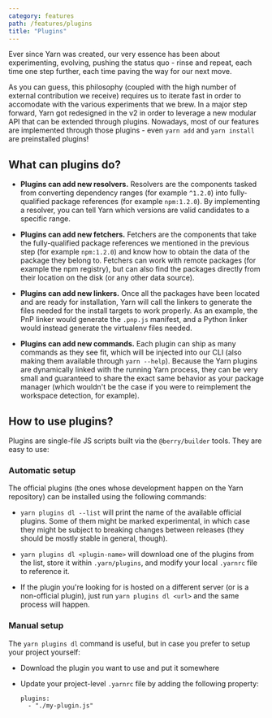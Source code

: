 ```yaml
---
category: features
path: /features/plugins
title: "Plugins"
---
```


Ever since Yarn was created, our very essence has been about experimenting, evolving, pushing the status quo - rinse and repeat, each time one step further, each time paving the way for our next move.

As you can guess, this philosophy (coupled with the high number of external contribution we receive) requires us to iterate fast in order to accomodate with the various experiments that we brew. In a major step forward, Yarn got redesigned in the v2 in order to leverage a new modular API that can be extended through plugins. Nowadays, most of our features are implemented through those plugins - even `yarn add` and `yarn install` are preinstalled plugins!

## What can plugins do?

  - **Plugins can add new resolvers.** Resolvers are the components tasked from converting dependency ranges (for example `^1.2.0`) into fully-qualified package references (for example `npm:1.2.0`). By implementing a resolver, you can tell Yarn which versions are valid candidates to a specific range.

  - **Plugins can add new fetchers.** Fetchers are the components that take the fully-qualified package references we mentioned in the previous step (for example `npm:1.2.0`) and know how to obtain the data of the package they belong to. Fetchers can work with remote packages (for example the npm registry), but can also find the packages directly from their location on the disk (or any other data source).

  - **Plugins can add new linkers.** Once all the packages have been located and are ready for installation, Yarn will call the linkers to generate the files needed for the install targets to work properly. As an example, the PnP linker would generate the `.pnp.js` manifest, and a Python linker would instead generate the virtualenv files needed.

  - **Plugins can add new commands.** Each plugin can ship as many commands as they see fit, which will be injected into our CLI (also making them available through `yarn --help`). Because the Yarn plugins are dynamically linked with the running Yarn process, they can be very small and guaranteed to share the exact same behavior as your package manager (which wouldn't be the case if you were to reimplement the workspace detection, for example).

## How to use plugins?

Plugins are single-file JS scripts built via the `@berry/builder` tools. They are easy to use:

### Automatic setup

The official plugins (the ones whose development happen on the Yarn repository) can be installed using the following commands:

  - `yarn plugins dl --list` will print the name of the available official plugins. Some of them might be marked experimental, in which case they might be subject to breaking changes between releases (they should be mostly stable in general, though).

  - `yarn plugins dl <plugin-name>` will download one of the plugins from the list, store it within `.yarn/plugins`, and modify your local `.yarnrc` file to reference it.

  - If the plugin you're looking for is hosted on a different server (or is a non-official plugin), just run `yarn plugins dl <url>` and the same process will happen.

### Manual setup

The `yarn plugins dl` command is useful, but in case you prefer to setup your project yourself:

  - Download the plugin you want to use and put it somewhere

  - Update your project-level `.yarnrc` file by adding the following property:

    ```
    plugins:
      - "./my-plugin.js"
    ```
